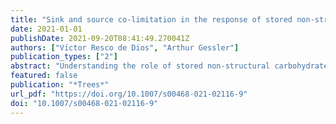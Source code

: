 ```yaml
---
title: "Sink and source co-limitation in the response of stored non-structural carbohydrates to an intense but short drought"
date: 2021-01-01
publishDate: 2021-09-20T08:41:49.270041Z
authors: ["Vı́ctor Resco de Dios", "Arthur Gessler"]
publication_types: ["2"]
abstract: "Understanding the role of stored non-structural carbohydrates (NSC) in trees has been a long-term goal in tree physiology research. A study published in this issue strengthens the possible role of NSC storage as key to mitigate drought effects."
featured: false
publication: "*Trees*"
url_pdf: "https://doi.org/10.1007/s00468-021-02116-9"
doi: "10.1007/s00468-021-02116-9"
---
```



